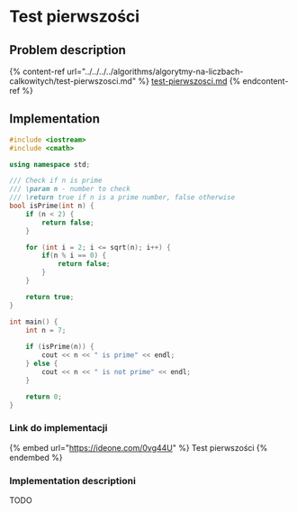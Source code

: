 # Test pierwszości

## Problem description

{% content-ref url="../../../../algorithms/algorytmy-na-liczbach-calkowitych/test-pierwszosci.md" %}
[test-pierwszosci.md](../../../../algorithms/algorytmy-na-liczbach-calkowitych/test-pierwszosci.md)
{% endcontent-ref %}

## Implementation

```cpp
#include <iostream>
#include <cmath>

using namespace std;

/// Check if n is prime
/// \param n - number to check
/// \return true if n is a prime number, false otherwise
bool isPrime(int n) {
    if (n < 2) {
        return false;
    }

    for (int i = 2; i <= sqrt(n); i++) {
        if(n % i == 0) {
            return false;
        }
    }

    return true;
}

int main() {
    int n = 7;
    
    if (isPrime(n)) {
        cout << n << " is prime" << endl;
    } else {
        cout << n << " is not prime" << endl;
    }

    return 0;
}
```

### Link do implementacji

{% embed url="https://ideone.com/0vg44U" %}
Test pierwszości
{% endembed %}

### Implementation descriptioni

TODO
